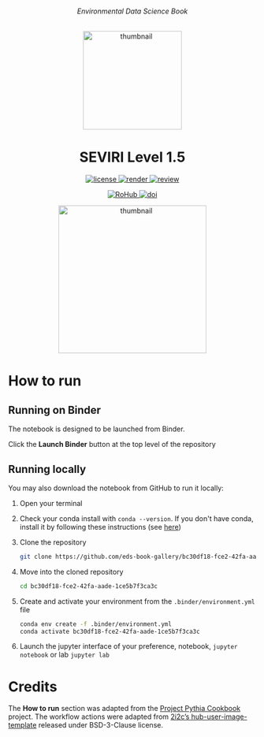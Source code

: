 <div align="center">
    <h6>Environmental Data Science Book</h6>
</div>

<p align="center">
<img src="https://github.com/alan-turing-institute/environmental-ds-book/blob/master/book/figures/logo/logo.png?raw=True" alt="thumbnail" width="200"/>
</p>

<div align="center">
    <h1>SEVIRI Level 1.5</h1>
</div>

<p align="center">
    <a href="https://github.com/eds-book-gallery/bc30df18-fce2-42fa-aade-1ce5b7f3ca3c/blob/main/LICENSE">
        <img alt="license" src="https://img.shields.io/badge/license-MIT-yellow.svg">
    </a>
    <a href="https://github.com/eds-book-gallery/bc30df18-fce2-42fa-aade-1ce5b7f3ca3c/actions/workflows/render.yaml/badge.svg">
        <img alt="render" src="https://github.com/eds-book-gallery/bc30df18-fce2-42fa-aade-1ce5b7f3ca3c/actions/workflows/render.yaml/badge.svg">
    </a>
    <a href="https://github.com/alan-turing-institute/environmental-ds-book/pull/12">
        <img alt="review" src="https://img.shields.io/badge/view-review-purple">
    </a>
    <br/>
</p>

<p align="center">
    <a href="https://w3id.org/ro-id/bc30df18-fce2-42fa-aade-1ce5b7f3ca3c">
        <img alt="RoHub" src="https://img.shields.io/badge/RoHub-FAIR_Executable_Research_Object-2ea44f?logo=Open+Access&logoColor=blue">
    </a>
    <a href="https://doi.org/10.24424/w9n8-r354">
        <img alt="doi" src="https://zenodo.org/badge/DOI/10.24424/w9n8-r354.svg">
    </a>
</p>

<p align="center">
<img src="https://user-images.githubusercontent.com/13321552/222991747-5ed76ae4-ce3e-49b5-9a22-cc9d25f10c7b.png?raw=True" alt="thumbnail" width="300"/>
</p>

# How to run

## Running on Binder
The notebook is designed to be launched from Binder. 

Click the **Launch Binder** button at the top level of the repository

## Running locally
You may also download the notebook from GitHub to run it locally:
1. Open your terminal

2. Check your conda install with `conda --version`. If you don't have conda, install it by following these instructions (see [here](https://docs.conda.io/en/latest/miniconda.html))

3. Clone the repository
    ```bash
    git clone https://github.com/eds-book-gallery/bc30df18-fce2-42fa-aade-1ce5b7f3ca3c.git
    ```

4. Move into the cloned repository
    ```bash
    cd bc30df18-fce2-42fa-aade-1ce5b7f3ca3c
    ```

5. Create and activate your environment from the `.binder/environment.yml` file
    ```bash
    conda env create -f .binder/environment.yml
    conda activate bc30df18-fce2-42fa-aade-1ce5b7f3ca3c
    ```  

6. Launch the jupyter interface of your preference, notebook, `jupyter notebook` or lab `jupyter lab`

# Credits
The **How to run** section was adapted from the [Project Pythia Cookbook](https://cookbooks.projectpythia.org/) project.
The workflow actions were adapted from [2i2c’s hub-user-image-template](https://github.com/2i2c-org/hub-user-image-template) released under BSD-3-Clause license.